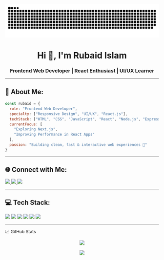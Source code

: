 <!-- Banner Section -->
<p align="center">
  <img src="https://raw.githubusercontent.com/Platane/snk/output/github-contribution-grid-snake.svg" alt="github-contribution-snake" />
</p>

<h1 align="center">Hi 👋, I'm Rubaid Islam</h1>
<h3 align="center">Frontend Web Developer | React Enthusiast | UI/UX Learner</h3>

---

## 💫 About Me:
```js
const rubaid = {
  role: "Frontend Web Developer",
  specialty: ["Responsive Design", "UI/UX", "React.js"],
  techStack: ["HTML", "CSS", "JavaScript", "React", "Node.js", "Express", "MongoDB"],
  currentFocus: [
    "Exploring Next.js",
    "Improving Performance in React Apps"
  ],
  passion: "Building clean, fast & interactive web experiences 🚀"
}
```

---

## 🌐 Connect with Me:

<p align="left">
  <a href="https://www.facebook.com/rubaid.rahman.589" target="_blank">
    <img src="https://img.shields.io/badge/Facebook-%231877F2.svg?style=for-the-badge&logo=Facebook&logoColor=white" />
  </a>
  <a href="https://linkedin.com/in/rubaid-islam-603831370" target="_blank">
    <img src="https://img.shields.io/badge/LinkedIn-%230077B5.svg?style=for-the-badge&logo=linkedin&logoColor=white" />
  </a>
  <a href="mailto:mohammadrubaid07@gmail.com" target="_blank">
    <img src="https://img.shields.io/badge/Gmail-D14836?style=for-the-badge&logo=gmail&logoColor=white" />
  </a>
</p>

---

## 💻 Tech Stack:

<p align="left">
  <img src="https://img.shields.io/badge/JavaScript-%23323330.svg?style=for-the-badge&logo=javascript&logoColor=%23F7DF1E" />
  <img src="https://img.shields.io/badge/React-%2320232a.svg?style=for-the-badge&logo=react&logoColor=%2361DAFB" />
  <img src="https://img.shields.io/badge/Express.js-%23404d59.svg?style=for-the-badge&logo=express&logoColor=white" />
  <img src="https://img.shields.io/badge/Node.js-339933.svg?style=for-the-badge&logo=node.js&logoColor=white" />
  <img src="https://img.shields.io/badge/TailwindCSS-%2338B2AC.svg?style=for-the-badge&logo=tailwind-css&logoColor=white" />
  <img src="https://img.shields.io/badge/MongoDB-%2347A248.svg?style=for-the-badge&logo=mongodb&logoColor=white" />
</p>

---

📈 GitHub Stats
<p align="center"> <img width="48%" src="https://github-readme-stats.vercel.app/api?username=Rubaid07&count_private=true&cache_seconds=1" /> </p><p align="center"> <img src="https://github-readme-stats.vercel.app/api/top-langs/?username=Rubaid07&layout=compact&theme=react&hide=php,java&cache_seconds=1" /> </p>





